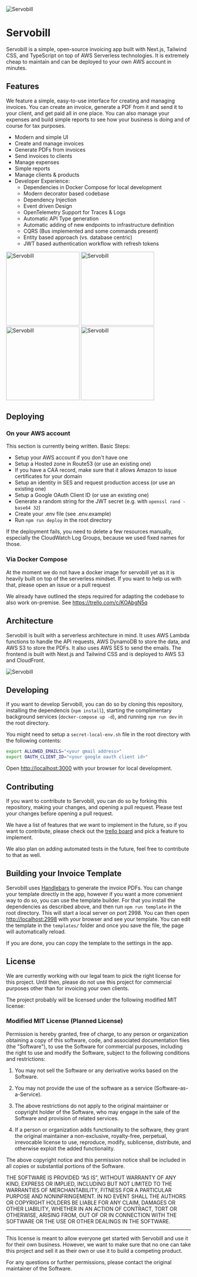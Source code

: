 ![Servobill](/docs/github-header.png)

# Servobill

Servobill is a simple, open-source invoicing app built with Next.js, Tailwind CSS, and TypeScript on top of AWS Serverless technologies. It is extremely cheap to maintain and can be deployed to your own AWS account in minutes.

## Features

We feature a simple, easy-to-use interface for creating and managing invoices. You can create an invoice, generate a PDF from it and send it to your client, and get paid all in one place. You can also manage your expenses and build simple reports to see how your business is doing and of course for tax purposes.

- Modern and simple UI
- Create and manage invoices
- Generate PDFs from invoices
- Send invoices to clients
- Manage expenses
- Simple reports
- Manage clients & products
- Developer Experience:
    - Dependencies in Docker Compose for local development
    - Modern decorator based codebase
    - Dependency Injection
    - Event driven Design
    - OpenTelemetry Support for Traces & Logs
    - Automatic API Type generation
    - Automatic adding of new endpoints to infrastructure definition
    - CQRS (Bus implemented and some commands present)
    - Entity based approach (vs. database centric)
    - JWT based authentication workflow with refresh tokens

<img src="/docs/screenshot-1.jpeg" alt="Servobill" width="200"/> <img src="/docs/screenshot-2.jpeg" alt="Servobill" width="200"/> <img src="/docs/screenshot-3.jpeg" alt="Servobill" width="200"/> <img src="/docs/screenshot-4.jpeg" alt="Servobill" width="200"/>


## Deploying

### On your AWS account

This section is currently being written. Basic Steps:

- Setup your AWS account if you don't have one
- Setup a Hosted zone in Route53 (or use an existing one)
- If you have a CAA record, make sure that it allows Amazon to issue certificates for your domain
- Setup an identity in SES and request production access (or use an existing one)
- Setup a Google OAuth Client ID (or use an existing one)
- Generate a random string for the JWT secret (e.g. with `openssl rand -base64 32`)
- Create your .env file (see .env.example)
- Run `npm run deploy` in the root directory

If the deployment fails, you need to delete a few resources manually, especially the CloudWatch Log Groups, because we used fixed names for those.

### Via Docker Compose

At the moment we do not have a docker image for servobill yet as it is heavily built on top of the serverless mindset. If you want to help us with that, please open an issue or a pull request

We already have outlined the steps required for adapting the codebase to also work on-premise. See https://trello.com/c/KOAbgN5q 


## Architecture

Servobill is built with a serverless architecture in mind. It uses AWS Lambda functions to handle the API requests, AWS DynamoDB to store the data, and AWS S3 to store the PDFs. It also uses AWS SES to send the emails. The frontend is built with Next.js and Tailwind CSS and is deployed to AWS S3 and CloudFront.

![Servobill](/docs/aws-architecture.png)


## Developing

If you want to develop Servobill, you can do so by cloning this repository, installing the dependencis (`npm install`), starting the complimentary background services (`docker-compose up -d`), and running `npm run dev` in the root directory.

You might need to setup a `secret-local-env.sh` file in the root directory with the following contents:

```bash
export ALLOWED_EMAILS="<your gmail address>"
export OAUTH_CLIENT_ID="<your google oauth client id>"
```

Open [http://localhost:3000](http://localhost:3000) with your browser for local development.

## Contributing

If you want to contribute to Servobill, you can do so by forking this repository, making your changes, and opening a pull request. Please test your changes before opening a pull request.

We have a list of features that we want to implement in the future, so if you want to contribute, please check out the [trello board](https://trello.com/b/5Isd3Nwk) and pick a feature to implement.

We also plan on adding automated tests in the future, feel free to contribute to that as well.

## Building your Invoice Template

Servobill uses [Handlebars](https://handlebarsjs.com/) to generate the invoice PDFs. You can change your template directly in the app, however if you want a more convenient way to do so, you can use the template builder. For that you install the dependencies as described above, and then run `npm run template` in the root directory. This will start a local server on port 2998. You can then open [http://localhost:2998](http://localhost:2998) with your browser and see your template. You can edit the template in the `templates/` folder and once you save the file, the page will automatically reload.

If you are done, you can copy the template to the settings in the app.

## License

We are currently working with our legal team to pick the right license for this project. Until then, please do not use this project for commercial purposes other than for invoicing your own clients.

The project probably will be licensed under the following modified MIT license:

### Modified MIT License (Planned License)

Permission is hereby granted, free of charge, to any person or organization obtaining a copy of this software, code, and associated documentation files (the "Software"), to use the Software for commercial purposes, including the right to use and modify the Software, subject to the following conditions and restrictions:

1. You may not sell the Software or any derivative works based on the Software.

2. You may not provide the use of the software as a service (Software-as-a-Service).

3. The above restrictions do not apply to the original maintainer or copyright holder of the Software, who may engage in the sale of the Software and provision of related services.

4. If a person or organization adds functionality to the software, they grant the original maintainer a non-exclusive, royalty-free, perpetual, irrevocable license to use, reproduce, modify, sublicense, distribute, and otherwise exploit the added functionality.

The above copyright notice and this permission notice shall be included in all copies or substantial portions of the Software.

THE SOFTWARE IS PROVIDED “AS IS”, WITHOUT WARRANTY OF ANY KIND, EXPRESS OR IMPLIED, INCLUDING BUT NOT LIMITED TO THE WARRANTIES OF MERCHANTABILITY, FITNESS FOR A PARTICULAR PURPOSE AND NONINFRINGEMENT. IN NO EVENT SHALL THE AUTHORS OR COPYRIGHT HOLDERS BE LIABLE FOR ANY CLAIM, DAMAGES OR OTHER LIABILITY, WHETHER IN AN ACTION OF CONTRACT, TORT OR OTHERWISE, ARISING FROM, OUT OF OR IN CONNECTION WITH THE SOFTWARE OR THE USE OR OTHER DEALINGS IN THE SOFTWARE.

---

This license is meant to allow everyone get started with Servobill and use it for their own business. However, we want to make sure that no one can take this project and sell it as their own or use it to build a competing product.

For any questions or further permissions, please contact the original maintainer of the Software.
